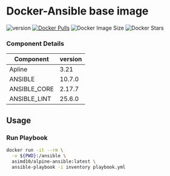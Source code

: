 # Docker-Ansible base image

![version](https://img.shields.io/docker/v/asimd10/alpine-ansible?sort=semver)
[![Docker Pulls](https://img.shields.io/docker/pulls/asimd10/alpine-ansible)](https://hub.docker.com/r/asimd10/alpine-ansible/)
![Docker Image Size](https://img.shields.io/docker/image-size/asimd10/alpine-ansible/latest)
![Docker Stars](https://img.shields.io/docker/stars/asimd10/alpine-ansible)

### Component Details

| Component       | version    |
|-----------------|------------|
| Apline          | 3.21       |
| ANSIBLE         | 10.7.0     |
| ANSIBLE_CORE    |  2.17.7    |
| ANSIBLE_LINT    |  25.6.0    |

## Usage

### Run Playbook

```sh
docker run -it --rm \
  -v ${PWD}:/ansible \
  asimd10/alpine-ansible:latest \
  ansible-playbook -i inventory playbook.yml
```
